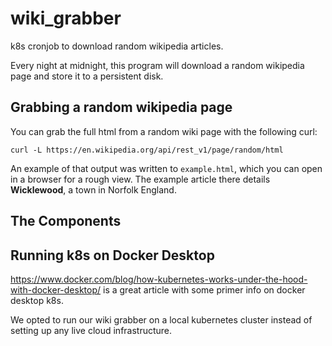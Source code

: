 # wiki_grabber
k8s cronjob to download random wikipedia articles.

Every night at midnight, this program will download a random wikipedia page and store it to a persistent disk.

## Grabbing a random wikipedia page
You can grab the full html from a random wiki page with the following curl:
```shell
curl -L https://en.wikipedia.org/api/rest_v1/page/random/html
```

An example of that output was written to `example.html`, which you can open in a browser for a rough view. The example article there details **Wicklewood**, a town in Norfolk England.

## The Components
## Running k8s on Docker Desktop
https://www.docker.com/blog/how-kubernetes-works-under-the-hood-with-docker-desktop/ is a great article with some primer info on docker desktop k8s.

We opted to run our wiki grabber on a local kubernetes cluster instead of setting up any live cloud infrastructure.
